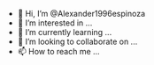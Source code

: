 - 👋 Hi, I’m @Alexander1996espinoza
- 👀 I’m interested in ...
- 🌱 I’m currently learning ...
- 💞️ I’m looking to collaborate on ...
- 📫 How to reach me ...

<!---
Alexander1996espinoza/Alexander1996espinoza is a ✨ special ✨ repository because its `README.md` (this file) appears on your GitHub profile.
You can click the Preview link to take a look at your changes.
--->
